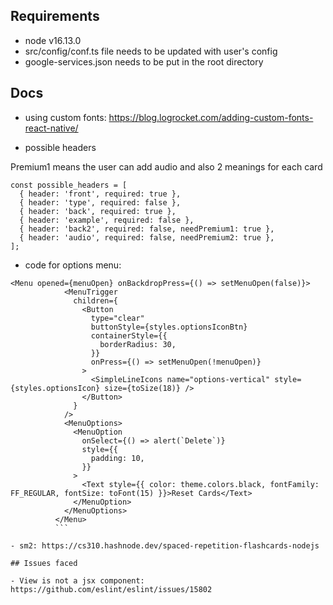 ## Requirements

- node v16.13.0
- src/config/conf.ts file needs to be updated with user's config
- google-services.json needs to be put in the root directory

## Docs

- using custom fonts:
  https://blog.logrocket.com/adding-custom-fonts-react-native/

- possible headers

Premium1 means the user can add audio and also 2 meanings for each card
```
const possible_headers = [
  { header: 'front', required: true },
  { header: 'type', required: false },
  { header: 'back', required: true },
  { header: 'example', required: false },
  { header: 'back2', required: false, needPremium1: true },
  { header: 'audio', required: false, needPremium2: true },
];
```

- code for options menu: 

```
<Menu opened={menuOpen} onBackdropPress={() => setMenuOpen(false)}>
            <MenuTrigger
              children={
                <Button
                  type="clear"
                  buttonStyle={styles.optionsIconBtn}
                  containerStyle={{
                    borderRadius: 30,
                  }}
                  onPress={() => setMenuOpen(!menuOpen)}
                >
                  <SimpleLineIcons name="options-vertical" style={styles.optionsIcon} size={toSize(18)} />
                </Button>
              }
            />
            <MenuOptions>
              <MenuOption
                onSelect={() => alert(`Delete`)}
                style={{
                  padding: 10,
                }}
              >
                <Text style={{ color: theme.colors.black, fontFamily: FF_REGULAR, fontSize: toFont(15) }}>Reset Cards</Text>
              </MenuOption>
            </MenuOptions>
          </Menu>
          ```

- sm2: https://cs310.hashnode.dev/spaced-repetition-flashcards-nodejs

## Issues faced

- View is not a jsx component: https://github.com/eslint/eslint/issues/15802
